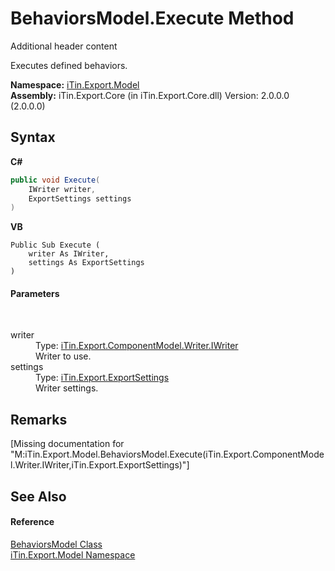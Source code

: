 # BehaviorsModel.Execute Method 
Additional header content 

Executes defined behaviors.

**Namespace:**&nbsp;<a href="N_iTin_Export_Model">iTin.Export.Model</a><br />**Assembly:**&nbsp;iTin.Export.Core (in iTin.Export.Core.dll) Version: 2.0.0.0 (2.0.0.0)

## Syntax

**C#**<br />
``` C#
public void Execute(
	IWriter writer,
	ExportSettings settings
)
```

**VB**<br />
``` VB
Public Sub Execute ( 
	writer As IWriter,
	settings As ExportSettings
)
```


#### Parameters
&nbsp;<dl><dt>writer</dt><dd>Type: <a href="T_iTin_Export_ComponentModel_Writer_IWriter">iTin.Export.ComponentModel.Writer.IWriter</a><br />Writer to use.</dd><dt>settings</dt><dd>Type: <a href="T_iTin_Export_ExportSettings">iTin.Export.ExportSettings</a><br />Writer settings.</dd></dl>

## Remarks
\[Missing <remarks> documentation for "M:iTin.Export.Model.BehaviorsModel.Execute(iTin.Export.ComponentModel.Writer.IWriter,iTin.Export.ExportSettings)"\]

## See Also


#### Reference
<a href="T_iTin_Export_Model_BehaviorsModel">BehaviorsModel Class</a><br /><a href="N_iTin_Export_Model">iTin.Export.Model Namespace</a><br />